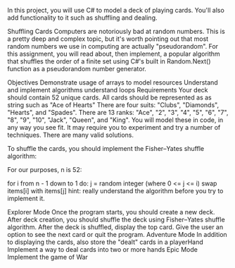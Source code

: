 In this project, you will use C# to model a deck of playing cards. You'll also add functionality to it such as shuffling and dealing.

Shuffling Cards
Computers are notoriously bad at random numbers. This is a pretty deep and complex topic, but it's worth pointing out that most random numbers we use in computing are actually "pseudorandom". For this assignment, you will read about, then implement, a popular algorithm that shuffles the order of a finite set using C#'s built in Random.Next() function as a pseudorandom number generator.

Objectives
Demonstrate usage of arrays to model resources
Understand and implement algorithms
understand loops
Requirements
Your deck should contain 52 unique cards.
All cards should be represented as as string such as "Ace of Hearts"
There are four suits: "Clubs", "Diamonds", "Hearts", and "Spades".
There are 13 ranks: "Ace", "2", "3", "4", "5", "6", "7", "8", "9", "10", "Jack", "Queen", and "King".
You will model these in code, in any way you see fit. It may require you to experiment and try a number of techniques. There are many valid solutions.

To shuffle the cards, you should implement the Fisher–Yates shuffle algorithm:

For our purposes, n is 52:

for i from n - 1 down to 1 do:
  j = random integer (where 0 <= j <= i)
  swap items[i] with items[j]
hint: really understand the algorithm before you try to implement it.

Explorer Mode
 Once the program starts, you should create a new deck.
 After deck creation, you should shuffle the deck using Fisher–Yates shuffle algorithm.
 After the deck is shuffled, display the top card.
 Give the user an option to see the next card or quit the program.
Adventure Mode
 In addition to displaying the cards, also store the "dealt" cards in a playerHand
 Implement a way to deal cards into two or more hands
Epic Mode
 Implement the game of War
